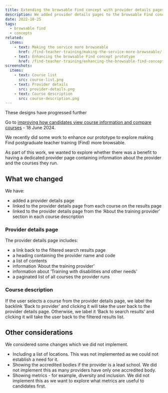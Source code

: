 ```yaml
---
title: Extending the browsable Find concept with provider details pages
description: We added provider details pages to the browsable Find concept to make it easier for users to find information about a provider and their courses
date: 2022-10-25
tags:
  - browsable find
  - concepts
related:
  items:
    - text: Making the service more browseable
      href: /find-teacher-training/making-the-service-more-browseable/
    - text: Enhancing the browsable Find concept prototype
      href: /find-teacher-training/enhancing-the-browsable-find-concept-prototype/
screenshots:
  items:
    - text: Course list
      src: course-list.png
    - text: Provider details
      src: provider-details.png
    - text: Course description
      src: course-description.png
---
```


<div class="govuk-inset-text">
  <p class="govuk-heading-s">
    These designs have progressed further
  </p>
  Go to <a href="https://becoming-a-teacher.design-history.education.gov.uk/find-teacher-training/improving-course-pages/?">improving how candidates view course information and compare courses</a> - 18 June 2024.
</div>

We recently did some work to enhance our prototype to explore making Find postgraduate teacher training (Find) more browsable.

As part of this work, we wanted to explore whether there was a benefit to having a dedicated provider page containing information about the provider and the courses they run.

## What we changed

We have:

- added a provider details page
- linked to the provider details page from each course on the results page
- linked to the provider details page from the ‘About the training provider’ section in each course description

### Provider details page

The provider details page includes:

- a link back to the filtered search results page
- a heading containing the provider name and code
- a list of contents
- information ‘About the training provider’
- information about ‘Training with disabilities and other needs’
- a paginated list of all courses the provider runs

### Course description

If the user selects a course from the provider details page, we label the backlink ‘Back to provider’ and clicking it will take the user back to the provider details page. Otherwise, we label it ‘Back to search results’ and clicking it will take the user back to the filtered results list.

## Other considerations

We considered some changes which we did not implement.

- Including a list of locations. This was not implemented as we could not establish a need for it.
- Showing the accredited bodies if the provider is a lead school. We did not implement this as many providers have only one accredited body.
- Showing metrics - for example, diversity and inclusion. We did not implement this as we want to explore what metrics are useful to candidates first.
